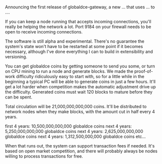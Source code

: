 
Announcing the first release of globaldce-gateway, a new ... that uses ... to ....

If you can keep a node running that accepts incoming connections, you'll really be helping the network a lot. Port 9184 on your firewall needs to be open to receive incoming connections.

The software is still alpha and experimental. There's no guarantee the system's state won't have to be restarted at some point if it becomes necessary, although I've done everything I can to build in extensibility and versioning.

You can get globaldce coins by getting someone to send you some, or turn on CPU mining to run a node and generate blocks.  We made the proof-of-work difficulty ridiculously easy to start with, so for a little while in the beginning a typical PC will be able to generate coins in just a few hours. It'll get a lot harder when competition makes the automatic adjustment drive up the difficulty. Generated coins must wait 120 blocks to mature before they can be spent.


Total circulation will be 21,000,000,000,000 coins. It'll be distributed to network nodes when they make blocks, with the amount cut in half every 4 years.

first 4 years: 10,500,000,000,000 globaldce coins
next 4 years: 5,250,000,000,000 globaldce coins
next 4 years: 2,625,000,000,000 globaldce coins
next 4 years: 1,312,500,000,000 globaldce coins
etc...

When that runs out, the system can support transaction fees if needed. It's based on open market competition, and there will probably always be nodes willing to process transactions for free.
